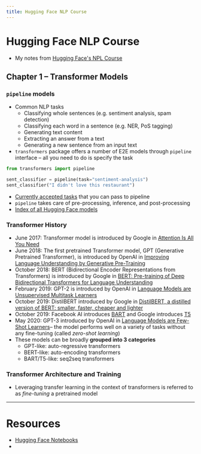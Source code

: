 ```yaml
---
title: Hugging Face NLP Course
---
```

# Hugging Face NLP Course
- My notes from [Hugging Face's NPL Course](https://huggingface.co/learn/nlp-course/en/chapter1/1)
## Chapter 1 – Transformer Models
### `pipeline` models
- Common NLP tasks
	- Classifying whole sentences (e.g. sentiment analysis, spam detection)
	- Classifying each word in a sentence (e.g. NER, PoS tagging)
	- Generating text content
	- Extracting an answer from a text
	- Generating a new sentence from an input text
- `transformers` package offers a number of E2E models through `pipeline` interface – all you need to do is specify the task
```python
from transformers import pipeline

sent_classifier = pipeline(task="sentiment-analysis")
sent_classifier("I didn't love this restaurant")
```
- [Currently accepted tasks](https://huggingface.co/docs/transformers/main_classes/pipelines#transformers.pipeline.task) that you can pass to pipeline
- `pipeline` takes care of pre-processing, inference, and post-processing
- [Index of all Hugging Face models](https://huggingface.co/models)
### Transformer History
- June 2017: Transformer model is introduced by Google in [Attention Is All You Need](https://arxiv.org/abs/1706.03762)
- June 2018: The first pretrained Transformer model, GPT (Generative Pretrained Transformer), is introduced by OpenAI in [Improving Language Understanding by Generative Pre-Training](https://cdn.openai.com/research-covers/language-unsupervised/language_understanding_paper.pdf)
- October 2018: BERT (Bidirectional Encoder Representations from Transformers) is introduced by Google in [BERT: Pre-training of Deep Bidirectional Transformers for Language Understanding](https://arxiv.org/abs/1810.04805)
- February 2019: GPT-2 is introduced by OpenAI in [Language Models are Unsupervised Multitask Learners](https://cdn.openai.com/better-language-models/language_models_are_unsupervised_multitask_learners.pdf)
- October 2019: DistilBERT introduced by Google in [DistilBERT, a distilled version of BERT: smaller, faster, cheaper and lighter](https://arxiv.org/abs/1910.01108)
- October 2019: Facebook AI introduces [BART](https://arxiv.org/pdf/1910.13461.pdf) and Google introduces [T5](https://arxiv.org/pdf/1910.10683.pdf)
- May 2020: GPT-3 introduced by OpenAI in [Language Models are Few-Shot Learners](https://arxiv.org/abs/2005.14165)– the model performs well on a variety of tasks without any fine-tuning (called *zero-shot learning*)
- These models can be broadly **grouped into 3 categories**
	- GPT-like: auto-regressive transformers
	- BERT-like: auto-encoding transformers
	- BART/T5-like: seq2seq transformers
### Transformer Architecture and Training
- Leveraging transfer learning in the context of transformers is referred to as *fine-tuning* a pretrained model

---
# Resources
- [Hugging Face Notebooks](https://github.com/huggingface/notebooks)
- 
